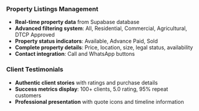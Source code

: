 ### **Property Listings Management**

- **Real-time property data** from Supabase database
- **Advanced filtering system**: All, Residential, Commercial, Agricultural, DTCP Approved
- **Property status indicators**: Available, Advance Paid, Sold
- **Complete property details**: Price, location, size, legal status, availability
- **Contact integration**: Call and WhatsApp buttons

### **Client Testimonials**

- **Authentic client stories** with ratings and purchase details
- **Success metrics display**: 100+ clients, 5.0 rating, 95% repeat customers
- **Professional presentation** with quote icons and timeline information